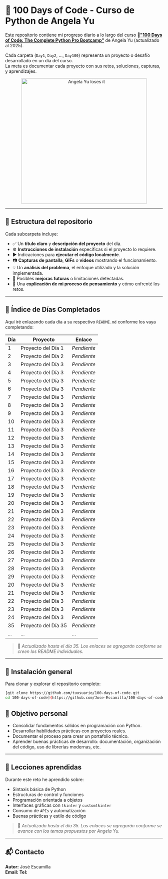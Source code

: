 # 🐍 100 Days of Code - Curso de Python de Angela Yu

Este repositorio contiene mi progreso diario a lo largo del curso 🔗[**"100 Days of Code: The Complete Python Pro Bootcamp"**](https://www.udemy.com/course/100-days-of-code/?srsltid=AfmBOoqXNp44AZo_nD8_QYPr7c2X3pqRs4ibJuQM2gFKR36XMr9y_pvI&couponCode=ST21MT30625G2) de Angela Yu (actualizado al 2025). 

Cada carpeta (`Day1`, `Day2`, ..., `Day100`) representa un proyecto o desafío desarrollado en un día del curso.  
La meta es documentar cada proyecto con sus retos, soluciones, capturas, y aprendizajes.

<!-- ![Angela Yu loses it](https://github.com/Jose-Escamilla/100-days-of-code/raw/master/angela-yu.gif) -->
<p align="center"> <img src="https://github.com/Jose-Escamilla/100-days-of-code/raw/master/angela-yu.gif" width="400" alt="Angela Yu loses it"> </p>

---

## 📁 Estructura del repositorio

Cada subcarpeta incluye:

- ✅ Un **título claro** y **descripción del proyecto** del día.
- ⚙️ **Instrucciones de instalación** específicas si el proyecto lo requiere.
- ▶️ Indicaciones para **ejecutar el código localmente**.
- 📷 **Capturas de pantalla**, **GIFs** o **videos** mostrando el funcionamiento.
- 💡 Un **análisis del problema**, el enfoque utilizado y la solución implementada.
- 🚀 Posibles **mejoras futuras** o limitaciones detectadas.
- 🧠 Una **explicación de mi proceso de pensamiento** y cómo enfrenté los retos.

---

## 📌 Índice de Días Completados

Aquí iré enlazando cada día a su respectivo `README.md` conforme los vaya completando:

| Día | Proyecto | Enlace |
|-----|----------|--------|
| 1   | Proyecto del Día 1 | _Pendiente_ |
| 2   | Proyecto del Día 2 | _Pendiente_ |
| 3   | Proyecto del Día 3 | _Pendiente_ |
| 4   | Proyecto del Día 3 | _Pendiente_ |
| 5   | Proyecto del Día 3 | _Pendiente_ |
| 6   | Proyecto del Día 3 | _Pendiente_ |
| 7   | Proyecto del Día 3 | _Pendiente_ |
| 8   | Proyecto del Día 3 | _Pendiente_ |
| 9   | Proyecto del Día 3 | _Pendiente_ |
| 10   | Proyecto del Día 3 | _Pendiente_ |
| 11   | Proyecto del Día 3 | _Pendiente_ |
| 12   | Proyecto del Día 3 | _Pendiente_ |
| 13   | Proyecto del Día 3 | _Pendiente_ |
| 14   | Proyecto del Día 3 | _Pendiente_ |
| 15   | Proyecto del Día 3 | _Pendiente_ |
| 16   | Proyecto del Día 3 | _Pendiente_ |
| 17   | Proyecto del Día 3 | _Pendiente_ |
| 18   | Proyecto del Día 3 | _Pendiente_ |
| 19   | Proyecto del Día 3 | _Pendiente_ |
| 20   | Proyecto del Día 3 | _Pendiente_ |
| 21   | Proyecto del Día 3 | _Pendiente_ |
| 22   | Proyecto del Día 3 | _Pendiente_ |
| 23   | Proyecto del Día 3 | _Pendiente_ |
| 24   | Proyecto del Día 3 | _Pendiente_ |
| 25   | Proyecto del Día 3 | _Pendiente_ |
| 26   | Proyecto del Día 3 | _Pendiente_ |
| 27   | Proyecto del Día 3 | _Pendiente_ |
| 28   | Proyecto del Día 3 | _Pendiente_ |
| 29   | Proyecto del Día 3 | _Pendiente_ |
| 20   | Proyecto del Día 3 | _Pendiente_ |
| 21   | Proyecto del Día 3 | _Pendiente_ |
| 22   | Proyecto del Día 3 | _Pendiente_ |
| 23   | Proyecto del Día 3 | _Pendiente_ |
| 24   | Proyecto del Día 3 | _Pendiente_ |
| 35  | Proyecto del Día 35 | _Pendiente_ |
| ... | ... | ... |

> 📌 *Actualizado hasta el día 35. Los enlaces se agregarán conforme se creen los README individuales.*

---
## 🔧 Instalación general

Para clonar y explorar el repositorio completo:

```bash
[git clone https://github.com/tuusuario/100-days-of-code.git
cd 100-days-of-code](https://github.com/Jose-Escamilla/100-days-of-code.git)
```
## 🌱 Objetivo personal

- Consolidar fundamentos sólidos en programación con Python.
- Desarrollar habilidades prácticas con proyectos reales.
- Documentar el proceso para crear un portafolio técnico.
- Aprender buenas prácticas de desarrollo: documentación, organización del código, uso de librerías modernas, etc.

---

## 🧠 Lecciones aprendidas

Durante este reto he aprendido sobre:

- Sintaxis básica de Python
- Estructuras de control y funciones
- Programación orientada a objetos
- Interfaces gráficas con `tkinter` y `customtkinter`
- Consumo de `APIs` y automatización
- Buenas prácticas y estilo de código


> 📌 *Actualizado hasta el día 35. Las enlaces se agregarán conforme se avance con los temas propuestos por Angela Yu.*

---

## 📬 Contacto

**Autor:** José Escamilla  
**Email:** 
**Tel:**
